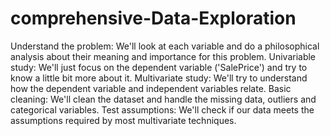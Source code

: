 # comprehensive-Data-Exploration
Understand the problem: We'll look at each variable and do a philosophical analysis about their meaning and importance for this problem.
Univariable study: We'll just focus on the dependent variable ('SalePrice') and try to know a little bit more about it.
Multivariate study: We'll try to understand how the dependent variable and independent variables relate.
Basic cleaning: We'll clean the dataset and handle the missing data, outliers and categorical variables.
Test assumptions: We'll check if our data meets the assumptions required by most multivariate techniques.
